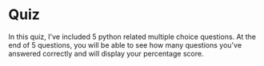 # Quiz

In this quiz, I've included 5 python related multiple choice questions. 
At the end of 5 questions, you will be able to see how many questions you've answered correctly and will display your percentage score.
